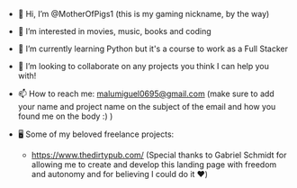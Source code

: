 - 👋 Hi, I’m @MotherOfPigs1 (this is my gaming nickname, by the way)
- 👀 I’m interested in movies, music, books and coding
- 🌱 I’m currently learning Python but it's a course to work as a Full Stacker
- 💞️ I’m looking to collaborate on any projects you think I can help you with!
- 📫 How to reach me: malumiguel0695@gmail.com (make sure to add your name and project name on the subject of the email and how you found me on the body :) )

- 🖥️ Some of my beloved freelance projects:
  - https://www.thedirtypub.com/ (Special thanks to Gabriel Schmidt for allowing me to create and develop this landing page with freedom and autonomy and for believing I     could do it ♥️)

<!---
MotherOfPigs1/MotherOfPigs1 is a ✨ special ✨ repository because its `README.md` (this file) appears on your GitHub profile.
You can click the Preview link to take a look at your changes.
--->
